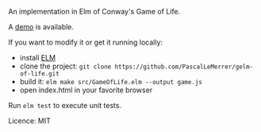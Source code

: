An implementation in Elm of Conway's Game of Life.

A [demo](https://pascallemerrer.github.io/gelm-of-life/) is available.

If you want to modify it or get it running locally:

* install [ELM](http://elm-lang.org/)
* clone the project: `git clone https://github.com/PascalLeMerrer/gelm-of-life.git`
* build it: `elm make src/GameOfLife.elm --output game.js`
* open index.html in your favorite browser

Run `elm test` to execute unit tests.

Licence: MIT
